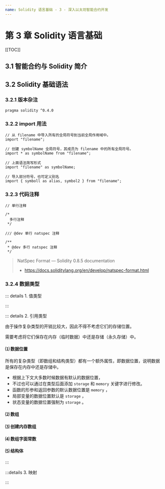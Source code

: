 ```yaml
---
name: Solidity 语言基础 - 3 - 深入以太坊智能合约开发
---
```


# 第 3 章 Solidity 语言基础

[[TOC]]

## 3.1 智能合约与 Solidity 简介

## 3.2 Solidity 基础语法

### 3.2.1 版本杂注

```solidity
pragma solidity ^0.4.0
```

### 3.2.2 import 用法

```solidity
// 从 filename 中导入所有的全局符号到当前全局作用域中。
import "filename";

// 创建 symbolName 全局符号，其成员为 filename 中的所有全局符号。
import * as symbolName from "filename";

// 上面语法简写形式
import "filename" as symbolName;

// 导入部分符号，也可定义别名
import { symboll as alias, symbol2 } from "filename";
```

### 3.2.3 代码注释

```solidity
// 单行注释

/*
  多行注释
 */

/// @dev 单行 natspec 注释

/**
 * @dev 多行 natspec 注释
 */
```

> NatSpec Format — Solidity 0.8.5 documentation
>
> - <https://docs.soliditylang.org/en/develop/natspec-format.html>

### 3.2.4 数据类型

::: details 1. 值类型

:::

::: details 2. 引用类型

由于操作复杂类型的开销比较大，因此不得不考虑它们的存储位置。

需要考虑将它们保存在内存（临时数据）中还是存储（永久存储）中。

#### ⑴ 数据位置

所有的复杂类型（即数组和结构类型）都有一个额外属性，即数据位置，说明数据是保存在内存中还是存储中。

- 根据上下文大多数时候数据有默认的数据位置，
- 不过也可以通过在类型后面添加 `storage` 和 `memory` 关键字进行修改。
- 函数的形参和返回参数的默认数据位置是 `memory` ，
- 局部变量的数据位置默认是 `storage` ，
- 状态变量的数据位置强制为 `storage` 。

#### ⑵ 数组

#### ⑶ 创建内存数组

#### ⑷ 数组字面常数

#### ⑸ 结构体

:::

:::details 3. 映射

:::
